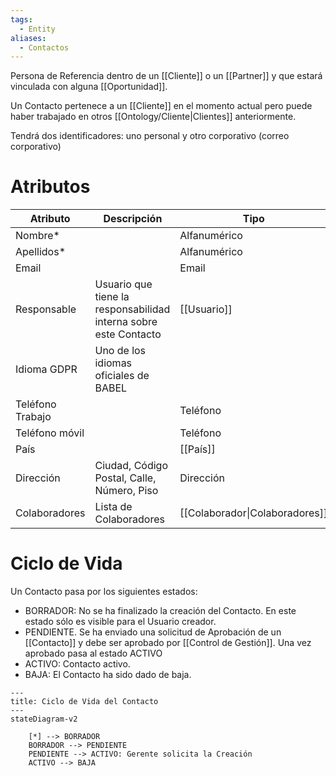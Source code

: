```yaml
---
tags:
  - Entity
aliases:
  - Contactos
---
```

Persona de Referencia dentro de un [[Cliente]] o un [[Partner]] y que estará vinculada con alguna [[Oportunidad]].

Un Contacto pertenece a un [[Cliente]] en el momento actual pero puede haber trabajado en otros [[Ontology/Cliente|Clientes]] anteriormente.

Tendrá dos identificadores: uno personal y otro corporativo (correo corporativo)

# Atributos 


| **Atributo**     | **Descripción**                                                  | **Tipo**                       |
| ---------------- | ---------------------------------------------------------------- | ------------------------------ |
| Nombre*          |                                                                  | Alfanumérico                   |
| Apellidos*       |                                                                  | Alfanumérico                   |
| Email            |                                                                  | Email                          |
| Responsable      | Usuario que tiene la responsabilidad interna sobre este Contacto | [[Usuario]]                    |
| Idioma GDPR      | Uno de los idiomas oficiales de BABEL                            |                                |
| Teléfono Trabajo |                                                                  | Teléfono                       |
| Teléfono móvil   |                                                                  | Teléfono                       |
| País             |                                                                  | [[País]]                       |
| Dirección        | Ciudad, Código Postal, Calle, Número, Piso                       | Dirección                      |
| Colaboradores    | Lista de Colaboradores                                           | [[Colaborador\|Colaboradores]] |


# Ciclo de Vida
Un Contacto pasa por los siguientes estados:
- BORRADOR: No se ha finalizado la creación del Contacto. En este estado sólo es visible para el Usuario creador.
- PENDIENTE. Se ha enviado una solicitud de Aprobación de un [[Contacto]] y debe ser aprobado por [[Control de Gestión]]. Una vez aprobado pasa al estado ACTIVO
- ACTIVO: Contacto activo.
- BAJA: El Contacto ha sido dado de baja.



```mermaid 
---
title: Ciclo de Vida del Contacto
---
stateDiagram-v2
	
    [*] --> BORRADOR
    BORRADOR --> PENDIENTE
	PENDIENTE --> ACTIVO: Gerente solicita la Creación
	ACTIVO --> BAJA
```